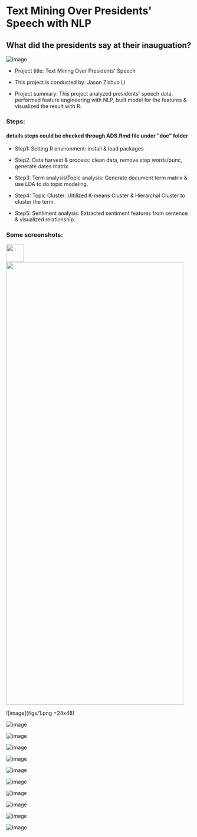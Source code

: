 
# Text Mining Over Presidents' Speech with NLP

## What did the presidents say at their inauguation?

![image](figs/title.jpg)


+ Project title: Text Mining Over Presidents' Speech
+ This project is conducted by: Jason Zishuo Li

+ Project summary: This project analyzed presidents' speech data, performed feature engineering with NLP, built model for the features & visualized the result with R. 

### Steps:

#### details steps could be checked through ADS.Rmd file under "doc" folder

+ Step1: Setting R environment: install & load packages

+ Step2: Data harvest & process: clean data, remove stop words/punc, generate dates matrix

+ Step3: Term analysis\Topic analysis: Generate document term matrix & use LDA to do topic modeling.

+ Step4: Topic Cluster: Ultilized K-means Cluster & Hierarchal Cluster to cluster the term.

+ Step5: Sentiment analysis: Extracted sentiment features from sentence & visualized relationship.

### Some screenshots:

<img src="https://github.com/ZishuoLi/Text-Mining-Over-Presidents-Speech-with-NLP/figs/2.png" width="48">

<img src="https://github.com/ZishuoLi/Text-Mining-Over-Presidents-Speech-with-NLP/blob/master/figs/3.png" height="1200" width="480">

![image](figs/1.png =24x48)

![image](figs/2.png)

![image](figs/3.png)

![image](figs/4.png)

![image](figs/5.png)

![image](figs/6.png)

![image](figs/7.png)

![image](figs/8.png)

![image](figs/9.png)

![image](figs/0.png)

![image](figs/11.png)













